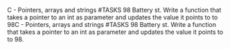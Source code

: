 C - Pointers, arrays and strings
#TASKS
98 Battery st.
Write a function that takes a pointer to an int as parameter and updates the value it points to to 98C - Pointers, arrays and strings
#TASKS
98 Battery st.
Write a function that takes a pointer to an int as parameter and updates the value it points to to 98.
